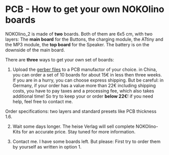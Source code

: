 # PCB - How to get your own NOKOlino boards

NOKOlino_2 is made of **two** boards. Both of them are 6x5 cm, with two layers: The **main board** for the Buttons, 
the charging module, the ATtiny and the MP3 module, the **top board** for the Speaker. The battery is on the 
downside of the main board.  
  
There are **three** ways to get your own set of boards:

1.  Upload the [gerber files](https://github.com/NikolaiRadke/NOKOlino_2/tree/master/schematics/gerber) to a PCB manufactor
of your choice. in China, you can order a set of 10 boards for about 15€ in less then three weeks. If you are in a hurry, 
you can choose express shipping. But be careful: in Germany, if your order has a value more than 22€ including shipping costs, you have to pay taxes and a processing fee, which also takes additional time! So try to keep your or order **below 22€**! if you need help, feel free to contact me. 
  
Order specifications: two layers and standard presets like PCB thickness 1.6.  
  
2. Wait some days longer. The heise Verlag will sell complete NOKOlino-Kits for an accurate price. Stay tuned for more information.  

3. Contact me. I have some boards left. But please: First try to order them by yourself as written in option 1.  






